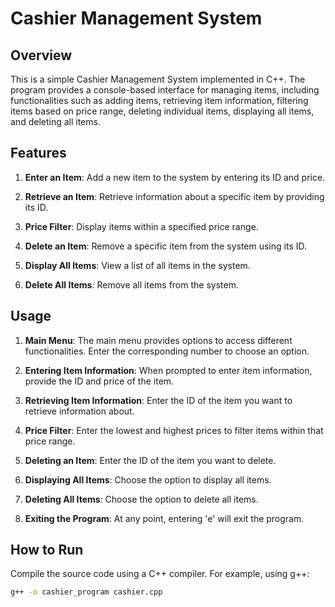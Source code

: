 # Cashier Management System

## Overview

This is a simple Cashier Management System implemented in C++. The program provides a console-based interface for managing items, including functionalities such as adding items, retrieving item information, filtering items based on price range, deleting individual items, displaying all items, and deleting all items.

## Features

1. **Enter an Item**: Add a new item to the system by entering its ID and price.

2. **Retrieve an Item**: Retrieve information about a specific item by providing its ID.

3. **Price Filter**: Display items within a specified price range.

4. **Delete an Item**: Remove a specific item from the system using its ID.

5. **Display All Items**: View a list of all items in the system.

6. **Delete All Items**: Remove all items from the system.

## Usage

1. **Main Menu**: The main menu provides options to access different functionalities. Enter the corresponding number to choose an option.

2. **Entering Item Information**: When prompted to enter item information, provide the ID and price of the item.

3. **Retrieving Item Information**: Enter the ID of the item you want to retrieve information about.

4. **Price Filter**: Enter the lowest and highest prices to filter items within that price range.

5. **Deleting an Item**: Enter the ID of the item you want to delete.

6. **Displaying All Items**: Choose the option to display all items.

7. **Deleting All Items**: Choose the option to delete all items.

8. **Exiting the Program**: At any point, entering 'e' will exit the program.

## How to Run

Compile the source code using a C++ compiler. For example, using g++:

```bash
g++ -o cashier_program cashier.cpp
